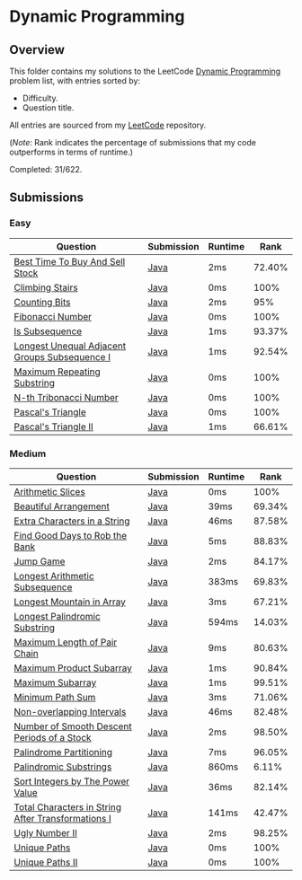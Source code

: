 # Dynamic Programming

## Overview
This folder contains my solutions to the LeetCode [Dynamic Programming](https://leetcode.com/problem-list/dynamic-programming/) problem list,
with entries sorted by:
- Difficulty.
- Question title.

All entries are sourced from my [LeetCode](https://github.com/shumarb/leetcode) repository.

(*Note*: Rank indicates the percentage of submissions that my code outperforms in terms of runtime.)

Completed: 31/622.

## Submissions
### Easy
| Question                                                                                                                                  | Submission                                                                                                        | Runtime | Rank   |
|-------------------------------------------------------------------------------------------------------------------------------------------|-------------------------------------------------------------------------------------------------------------------|---------|--------|
| [Best Time To Buy And Sell Stock](https://leetcode.com/problems/best-time-to-buy-and-sell-stock/description/)                             | [Java](https://github.com/shumarb/leetcode/blob/main/submissions/BestTimeToBuyAndSellStock.java)                  | 2ms     | 72.40% |
| [Climbing Stairs](https://leetcode.com/problems/climbing-stairs/description/)                                                             | [Java](https://github.com/shumarb/leetcode/blob/main/submissions/ClimbingStairs.java)                             | 0ms     | 100%   |
| [Counting Bits](https://leetcode.com/problems/counting-bits/description/)                                                                 | [Java](https://github.com/shumarb/leetcode/blob/main/submissions/CountingBits.java)                               | 2ms     | 95%    |
| [Fibonacci Number](https://leetcode.com/problems/fibonacci-number/description/)                                                           | [Java](https://github.com/shumarb/leetcode/blob/main/submissions/FibonacciNumber.java)                            | 0ms     | 100%   |
| [Is Subsequence](https://leetcode.com/problems/is-subsequence/description/)                                                               | [Java](https://github.com/shumarb/leetcode/blob/main/submissions/IsSubsequence.java)                              | 1ms     | 93.37% |
| [Longest Unequal Adjacent Groups Subsequence I](https://leetcode.com/problems/longest-unequal-adjacent-groups-subsequence-i/description/) | [Java](https://github.com/shumarb/leetcode/blob/main/submissions/LongestUnequalAdjacentGroupsSubsequenceOne.java) | 1ms     | 92.54% |
| [Maximum Repeating Substring](https://leetcode.com/problems/maximum-repeating-substring/description/)                                     | [Java](https://github.com/shumarb/leetcode/blob/main/submissions/MaximumRepeatingSubstring.java)                  | 0ms     | 100%   |
| [N-th Tribonacci Number](https://leetcode.com/problems/n-th-tribonacci-number/description/)                                               | [Java](https://github.com/shumarb/leetcode/blob/main/submissions/NthTribonacciNumber.java)                        | 0ms     | 100%   |
| [Pascal's Triangle](https://leetcode.com/problems/pascals-triangle/description/)                                                          | [Java](https://github.com/shumarb/leetcode/blob/main/submissions/PascalsTriangle.java)                            | 0ms     | 100%   |
| [Pascal's Triangle II](https://leetcode.com/problems/pascals-triangle-ii/description/)                                                    | [Java](https://github.com/shumarb/leetcode/blob/main/submissions/PascalsTriangleTwo.java)                         | 1ms     | 66.61% |

### Medium
| Question                                                                                                                                            | Submission                                                                                                            | Runtime | Rank   |
|-----------------------------------------------------------------------------------------------------------------------------------------------------|-----------------------------------------------------------------------------------------------------------------------|---------|--------|
| [Arithmetic Slices](https://leetcode.com/problems/arithmetic-slices/description/)                                                                   | [Java](https://github.com/shumarb/leetcode/blob/main/submissions/ArithmeticSlices.java)                               | 0ms     | 100%   |
| [Beautiful Arrangement](https://leetcode.com/problems/beautiful-arrangement/description/)                                                           | [Java](https://github.com/shumarb/leetcode/blob/main/submissions/BeautifulArrangement.java)                           | 39ms    | 69.34% |
| [Extra Characters in a String](https://leetcode.com/problems/extra-characters-in-a-string/description/)                                             | [Java](https://github.com/shumarb/leetcode/blob/main/submissions/ExtraCharactersInAString.java)                       | 46ms    | 87.58% | 
| [Find Good Days to Rob the Bank](https://leetcode.com/problems/find-good-days-to-rob-the-bank/description/)                                         | [Java](https://github.com/shumarb/leetcode/blob/main/submissions/FindGoodDaysToRobTheBank.java)                       | 5ms     | 88.83% |
| [Jump Game](https://leetcode.com/problems/jump-game/description/)                                                                                   | [Java](https://github.com/shumarb/leetcode/blob/main/submissions/JumpGame.java)                                       | 2ms     | 84.17% |
| [Longest Arithmetic Subsequence](https://leetcode.com/problems/longest-arithmetic-subsequence/description/)                                         | [Java](https://github.com/shumarb/leetcode/blob/main/submissions/LongestArithmeticSubsequence.java)                   | 383ms   | 69.83% |
| [Longest Mountain in Array](https://leetcode.com/problems/longest-mountain-in-array/description/)                                                   | [Java](https://github.com/shumarb/leetcode/blob/main/submissions/LongestMountainInArray.java)                         | 3ms     | 67.21% |
| [Longest Palindromic Substring](https://leetcode.com/problems/longest-palindromic-substring/description/)                                           | [Java](https://github.com/shumarb/leetcode/blob/main/submissions/LongestPalindromicSubstring.java)                    | 594ms   | 14.03% |
| [Maximum Length of Pair Chain](https://leetcode.com/problems/maximum-gap/description/)                                                              | [Java](https://github.com/shumarb/leetcode/blob/main/submissions/MaximumLengthOfPairChain.java)                       | 9ms     | 80.63% |
| [Maximum Product Subarray](https://leetcode.com/problems/maximum-product-subarray/description/)                                                     | [Java](https://github.com/shumarb/leetcode/blob/main/submissions/MaximumProductSubarray.java)                         | 1ms     | 90.84% |
| [Maximum Subarray](https://leetcode.com/problems/maximum-subarray/description/)                                                                     | [Java](https://github.com/shumarb/leetcode/blob/main/submissions/MaximumSubarray.java)                                | 1ms     | 99.51% |
| [Minimum Path Sum](https://leetcode.com/problems/minimum-path-sum/description/)                                                                     | [Java](https://github.com/shumarb/leetcode/blob/main/submissions/MinimumPathSum.java)                                 | 3ms     | 71.06% |
| [Non-overlapping Intervals](https://leetcode.com/problems/non-overlapping-intervals/description/)                                                   | [Java](https://github.com/shumarb/leetcode/blob/main/submissions/NonOverlappingIntervals.java)                        | 46ms    | 82.48% |
| [Number of Smooth Descent Periods of a Stock](https://leetcode.com/problems/number-of-smooth-descent-periods-of-a-stock/description/)               | [Java](https://github.com/shumarb/leetcode/blob/main/submissions/NumberOfSmoothDescentPeriodsOfAStock.java)           | 2ms     | 98.50% |
| [Palindrome Partitioning](https://leetcode.com/problems/palindrome-partitioning/description/)                                                       | [Java](https://github.com/shumarb/leetcode/blob/main/submissions/PalindromePartitioning.java)                         | 7ms     | 96.05% |
| [Palindromic Substrings](https://leetcode.com/problems/palindromic-substrings/description/)                                                         | [Java](https://github.com/shumarb/leetcode/blob/main/submissions/PalindromicSubstrings.java)                          | 860ms   | 6.11%  |
| [Sort Integers by The Power Value](https://leetcode.com/problems/sort-integers-by-the-power-value/description/)                                     | [Java](https://github.com/shumarb/leetcode/blob/main/submissions/SortIntegersByThePowerValue.java)                    | 36ms    | 82.14% |
| [Total Characters in String After Transformations I](https://leetcode.com/problems/total-characters-in-string-after-transformations-i/description/) | [Java](https://github.com/shumarb/leetcode/blob/main/submissions/TotalCharactersInStringAfterTransformationsOne.java) | 141ms   | 42.47% | 
| [Ugly Number II](https://leetcode.com/problems/ugly-number-ii/description/)                                                                         | [Java](https://github.com/shumarb/leetcode/blob/main/submissions/UglyNumberTwo.java)                                  | 2ms     | 98.25% | 
| [Unique Paths](https://leetcode.com/problems/unique-paths/description/)                                                                             | [Java](https://github.com/shumarb/leetcode/blob/main/submissions/UniquePaths.java)                                    | 0ms     | 100%   |
| [Unique Paths II](https://leetcode.com/problems/unique-paths-ii/description/)                                                                       | [Java](https://github.com/shumarb/leetcode/blob/main/submissions/UniquePathsTwo.java)                                 | 0ms     | 100%   |
